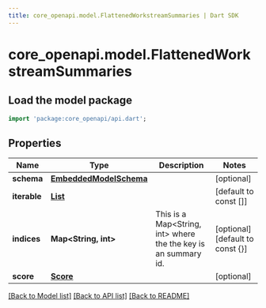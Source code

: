 ```yaml
---
title: core_openapi.model.FlattenedWorkstreamSummaries | Dart SDK
---
```


# core_openapi.model.FlattenedWorkstreamSummaries

## Load the model package
```dart
import 'package:core_openapi/api.dart';
```

## Properties
Name | Type | Description | Notes
------------ | ------------- | ------------- | -------------
**schema** | [**EmbeddedModelSchema**](EmbeddedModelSchema.md) |  | [optional] 
**iterable** | [**List<ReferencedWorkstreamSummary>**](ReferencedWorkstreamSummary.md) |  | [default to const []]
**indices** | **Map<String, int>** | This is a Map<String, int> where the the key is an summary id. | [optional] [default to const {}]
**score** | [**Score**](Score.md) |  | [optional] 

[[Back to Model list]](../README.md#documentation-for-models) [[Back to API list]](../README.md#documentation-for-api-endpoints) [[Back to README]](../README.md)


